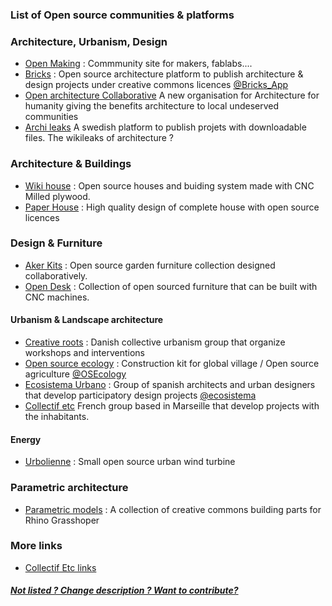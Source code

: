 
### List of Open source communities & platforms

### Architecture, Urbanism, Design

* [Open Making](https://openmaking.is) : Commmunity site for makers, fablabs....
* [Bricks](http://www.openbricks.io) : Open source architecture platform to publish architecture & design projects under creative commons licences [@Bricks_App](https://twitter.com/Bricks_App)
* [Open architecture Collaborative](http://www.openarchcollab.org) A new organisation for Architecture for humanity giving the benefits architecture to local undeserved communities
* [Archi leaks](http://archileaks.se/databas/) A swedish platform to publish projets with downloadable files. The wikileaks of architecture ? 

### Architecture & Buildings

* [Wiki house](http://wikihouse.cc) : Open source houses and buiding system made with CNC Milled plywood.
* [Paper House](http://paperhouses.co) : High quality design of complete house with open source licences 

### Design & Furniture

* [Aker Kits](https://aker.me) : Open source garden furniture collection designed collaboratively.
* [Open Desk](https://www.opendesk.cc/) : Collection of open sourced furniture that can be built with CNC machines.


#### Urbanism & Landscape architecture

* [Creative roots](http://www.creativeroots.dk) : Danish collective urbanism group that organize workshops and interventions
* [Open source ecology](https://twitter.com/OSEcology) : Construction kit for global village / Open source agriculture [@OSEcology](https://twitter.com/OSEcology)
* [Ecosistema Urbano](http://ecosistemaurbano.com) : Group of spanish architects and urban designers that develop participatory design projects [@ecosistema](https://twitter.com/OSEcology)
* [Collectif etc](http://www.collectifetc.com) French group based in Marseille that develop projects with the inhabitants.

#### Energy 

* [Urbolienne](http://www.oshwa.org/definition) : Small open source urban wind turbine


### Parametric architecture 

* [Parametric models](http://www.parametricmodel.com) : A collection of creative commons building parts for Rhino Grasshoper

### More links 

* [Collectif Etc links](http://www.collectifetc.com/liens/)

##### [Not listed ? Change description ? Want to contribute?](/not-listed.md) 
